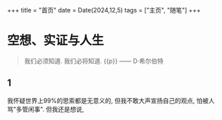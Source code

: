 +++
title = "首页"
date = Date(2024,12,5)
tags = ["主页", "随笔"]
+++

# 空想、实证与人生

> 我们必须知道. 我们必将知道. {{p}} —— D·希尔伯特

## 1

我怀疑世界上99%的思索都是无意义的, 但我不敢大声宣扬自己的观点, 怕被人骂"多管闲事". 但我还是想说, 

